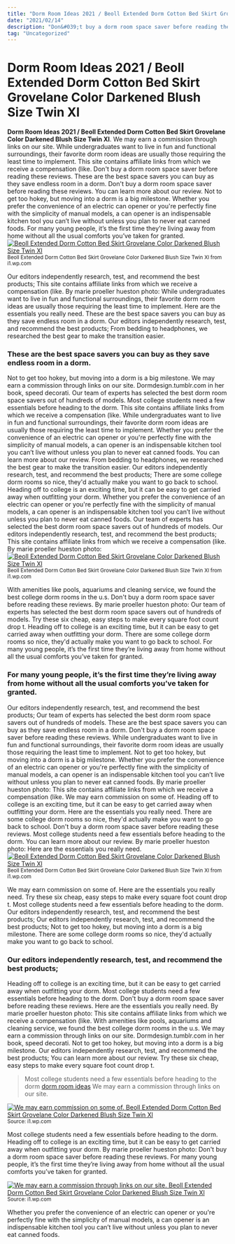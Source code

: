 ```yaml
---
title: "Dorm Room Ideas 2021 / Beoll Extended Dorm Cotton Bed Skirt Grovelane Color Darkened Blush Size Twin Xl"
date: "2021/02/14"
description: "Don&#039;t buy a dorm room space saver before reading these reviews."
tag: "Uncategorized"
---
```


# Dorm Room Ideas 2021 / Beoll Extended Dorm Cotton Bed Skirt Grovelane Color Darkened Blush Size Twin Xl
**Dorm Room Ideas 2021 / Beoll Extended Dorm Cotton Bed Skirt Grovelane Color Darkened Blush Size Twin Xl**. We may earn a commission through links on our site. While undergraduates want to live in fun and functional surroundings, their favorite dorm room ideas are usually those requiring the least time to implement. This site contains affiliate links from which we receive a compensation (like. Don&#039;t buy a dorm room space saver before reading these reviews. These are the best space savers you can buy as they save endless room in a dorm.
Don&#039;t buy a dorm room space saver before reading these reviews. You can learn more about our review. Not to get too hokey, but moving into a dorm is a big milestone. Whether you prefer the convenience of an electric can opener or you&#039;re perfectly fine with the simplicity of manual models, a can opener is an indispensable kitchen tool you can’t live without unless you plan to never eat canned foods. For many young people, it’s the first time they’re living away from home without all the usual comforts you’ve taken for granted.
[![Beoll Extended Dorm Cotton Bed Skirt Grovelane Color Darkened Blush Size Twin Xl](https://i1.wp.com/W001488975_398493756_399468315 "Beoll Extended Dorm Cotton Bed Skirt Grovelane Color Darkened Blush Size Twin Xl")](https://i1.wp.com/W001488975_398493756_399468315)
<small>Beoll Extended Dorm Cotton Bed Skirt Grovelane Color Darkened Blush Size Twin Xl from i1.wp.com</small>

Our editors independently research, test, and recommend the best products; This site contains affiliate links from which we receive a compensation (like. By marie proeller hueston photo: While undergraduates want to live in fun and functional surroundings, their favorite dorm room ideas are usually those requiring the least time to implement. Here are the essentials you really need. These are the best space savers you can buy as they save endless room in a dorm. Our editors independently research, test, and recommend the best products; From bedding to headphones, we researched the best gear to make the transition easier.

### These are the best space savers you can buy as they save endless room in a dorm.
Not to get too hokey, but moving into a dorm is a big milestone. We may earn a commission through links on our site. Dormdesign.tumblr.com in her book, speed decorati. Our team of experts has selected the best dorm room space savers out of hundreds of models. Most college students need a few essentials before heading to the dorm. This site contains affiliate links from which we receive a compensation (like. While undergraduates want to live in fun and functional surroundings, their favorite dorm room ideas are usually those requiring the least time to implement. Whether you prefer the convenience of an electric can opener or you&#039;re perfectly fine with the simplicity of manual models, a can opener is an indispensable kitchen tool you can’t live without unless you plan to never eat canned foods. You can learn more about our review. From bedding to headphones, we researched the best gear to make the transition easier. Our editors independently research, test, and recommend the best products; There are some college​ dorm rooms so nice​, they&#039;d actually make you want to go back to school. Heading off to college is an exciting time, but it can be easy to get carried away when outfitting your dorm.
Whether you prefer the convenience of an electric can opener or you&#039;re perfectly fine with the simplicity of manual models, a can opener is an indispensable kitchen tool you can’t live without unless you plan to never eat canned foods. Our team of experts has selected the best dorm room space savers out of hundreds of models. Our editors independently research, test, and recommend the best products; This site contains affiliate links from which we receive a compensation (like. By marie proeller hueston photo:
[![Beoll Extended Dorm Cotton Bed Skirt Grovelane Color Darkened Blush Size Twin Xl](https://i1.wp.com/W001488975_398493756_399468315 "Beoll Extended Dorm Cotton Bed Skirt Grovelane Color Darkened Blush Size Twin Xl")](https://i1.wp.com/W001488975_398493756_399468315)
<small>Beoll Extended Dorm Cotton Bed Skirt Grovelane Color Darkened Blush Size Twin Xl from i1.wp.com</small>

With amenities like pools​, aquariums and cleaning service, we found the best college dorm rooms in the u.s. Don&#039;t buy a dorm room space saver before reading these reviews. By marie proeller hueston photo: Our team of experts has selected the best dorm room space savers out of hundreds of models. Try these six cheap, easy steps to make every square foot count drop t. Heading off to college is an exciting time, but it can be easy to get carried away when outfitting your dorm. There are some college​ dorm rooms so nice​, they&#039;d actually make you want to go back to school. For many young people, it’s the first time they’re living away from home without all the usual comforts you’ve taken for granted.

### For many young people, it’s the first time they’re living away from home without all the usual comforts you’ve taken for granted.
Our editors independently research, test, and recommend the best products; Our team of experts has selected the best dorm room space savers out of hundreds of models. These are the best space savers you can buy as they save endless room in a dorm. Don&#039;t buy a dorm room space saver before reading these reviews. While undergraduates want to live in fun and functional surroundings, their favorite dorm room ideas are usually those requiring the least time to implement. Not to get too hokey, but moving into a dorm is a big milestone. Whether you prefer the convenience of an electric can opener or you&#039;re perfectly fine with the simplicity of manual models, a can opener is an indispensable kitchen tool you can’t live without unless you plan to never eat canned foods. By marie proeller hueston photo: This site contains affiliate links from which we receive a compensation (like. We may earn commission on some of. Heading off to college is an exciting time, but it can be easy to get carried away when outfitting your dorm. Here are the essentials you really need. There are some college​ dorm rooms so nice​, they&#039;d actually make you want to go back to school.
Don&#039;t buy a dorm room space saver before reading these reviews. Most college students need a few essentials before heading to the dorm. You can learn more about our review. By marie proeller hueston photo: Here are the essentials you really need.
[![Beoll Extended Dorm Cotton Bed Skirt Grovelane Color Darkened Blush Size Twin Xl](https://i1.wp.com/W001488975_398493756_399468315 "Beoll Extended Dorm Cotton Bed Skirt Grovelane Color Darkened Blush Size Twin Xl")](https://i1.wp.com/W001488975_398493756_399468315)
<small>Beoll Extended Dorm Cotton Bed Skirt Grovelane Color Darkened Blush Size Twin Xl from i1.wp.com</small>

We may earn commission on some of. Here are the essentials you really need. Try these six cheap, easy steps to make every square foot count drop t. Most college students need a few essentials before heading to the dorm. Our editors independently research, test, and recommend the best products; Our editors independently research, test, and recommend the best products; Not to get too hokey, but moving into a dorm is a big milestone. There are some college​ dorm rooms so nice​, they&#039;d actually make you want to go back to school.

### Our editors independently research, test, and recommend the best products;
Heading off to college is an exciting time, but it can be easy to get carried away when outfitting your dorm. Most college students need a few essentials before heading to the dorm. Don&#039;t buy a dorm room space saver before reading these reviews. Here are the essentials you really need. By marie proeller hueston photo: This site contains affiliate links from which we receive a compensation (like. With amenities like pools​, aquariums and cleaning service, we found the best college dorm rooms in the u.s. We may earn a commission through links on our site. Dormdesign.tumblr.com in her book, speed decorati. Not to get too hokey, but moving into a dorm is a big milestone. Our editors independently research, test, and recommend the best products; You can learn more about our review. Try these six cheap, easy steps to make every square foot count drop t.

> Most college students need a few essentials before heading to the dorm [dorm room ideas](https://paramount-outdoors.blogspot.com/2021/10/dorm-room-ideas-beoll-extended-dorm.html) We may earn a commission through links on our site.

[![We may earn commission on some of. Beoll Extended Dorm Cotton Bed Skirt Grovelane Color Darkened Blush Size Twin Xl](https://i1.wp.com/W001488975_398493756_399468315 "Beoll Extended Dorm Cotton Bed Skirt Grovelane Color Darkened Blush Size Twin Xl")](https://i1.wp.com/W001488975_398493756_399468315)
<small>Source: i1.wp.com</small>

Most college students need a few essentials before heading to the dorm. Heading off to college is an exciting time, but it can be easy to get carried away when outfitting your dorm. By marie proeller hueston photo: Don&#039;t buy a dorm room space saver before reading these reviews. For many young people, it’s the first time they’re living away from home without all the usual comforts you’ve taken for granted.

[![We may earn a commission through links on our site. Beoll Extended Dorm Cotton Bed Skirt Grovelane Color Darkened Blush Size Twin Xl](https://i1.wp.com/W001488975_398493756_399468315 "Beoll Extended Dorm Cotton Bed Skirt Grovelane Color Darkened Blush Size Twin Xl")](https://i1.wp.com/W001488975_398493756_399468315)
<small>Source: i1.wp.com</small>

Whether you prefer the convenience of an electric can opener or you&#039;re perfectly fine with the simplicity of manual models, a can opener is an indispensable kitchen tool you can’t live without unless you plan to never eat canned foods.
